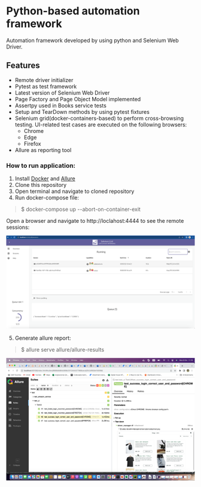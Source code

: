 # Python-based automation framework

Automation framework developed by using python and Selenium Web Driver.

## Features

- Remote driver initializer
- Pytest as test framework
- Latest version of Selenium Web Driver
- Page Factory and Page Object Model implemented
- Assertpy used in Books service tests
- Setup and TearDown methods by using pytest fixtures
- Selenium grid(docker-containers-based) to perform cross-browsing testing. UI-related test cases are executed on the following browsers:
  - Chrome
  - Edge
  - Firefox
- Allure as reporting tool

### How to run application:

1. Install [Docker](https://docs.docker.com/engine/install/) and [Allure](https://docs.qameta.io/allure/#_get_started)
2. Clone this repository
3. Open terminal and navigate to cloned repository
4. Run docker-compose file:
 > $ docker-compose up --abort-on-container-exit
 
  Open a browser and navigate to http://loclahost:4444 to see the remote sessions:

![img.png](readme-grid.png)

5. Generate allure report:
 > $ allure serve allure/allure-results

![img_1.png](readme-allure-report.png)


